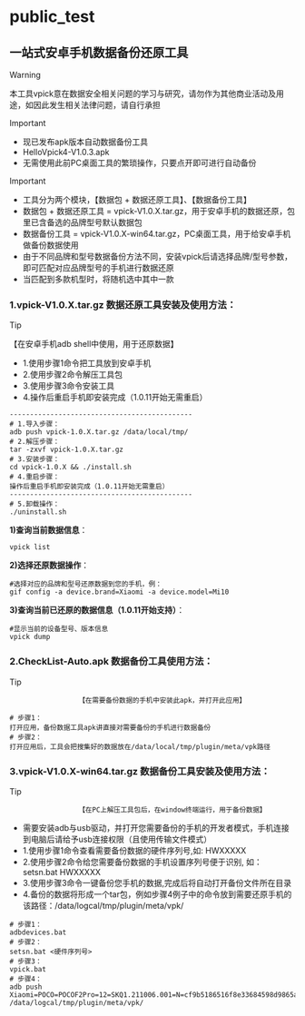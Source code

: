 # public_test


## 一站式安卓手机数据备份还原工具

> [!WARNING]
>
> 本工具vpick意在数据安全相关问题的学习与研究，请勿作为其他商业活动及用途，如因此发生相关法律问题，请自行承担

> [!IMPORTANT]
> - 现已发布apk版本自动数据备份工具
> - HelloVpick4-V1.0.3.apk
> - 无需使用此前PC桌面工具的繁琐操作，只要点开即可进行自动备份


> [!IMPORTANT]
> - 工具分为两个模块，【数据包 + 数据还原工具】、【数据备份工具】
> - 数据包 + 数据还原工具 = vpick-V1.0.X.tar.gz，用于安卓手机的数据还原，包里已含备选的品牌型号默认数据包
> - 数据备份工具 = vpick-V1.0.X-win64.tar.gz，PC桌面工具，用于给安卓手机做备份数据使用
> - 由于不同品牌和型号数据备份方法不同，安装vpick后请选择品牌/型号参数，即可匹配对应品牌型号的手机进行数据还原
> - 当匹配到多款机型时，将随机选中其中一款

### 1.vpick-V1.0.X.tar.gz 数据还原工具安装及使用方法：
> [!TIP]
>   【在安卓手机adb shell中使用，用于还原数据】
> - 1.使用步骤1命令把工具放到安卓手机
> - 2.使用步骤2命令解压工具包
> - 3.使用步骤3命令安装工具
> - 4.操作后重启手机即安装完成（1.0.11开始无需重启）

```
---------------------------------------------
# 1.导入步骤：
adb push vpick-1.0.X.tar.gz /data/local/tmp/
# 2.解压步骤：
tar -zxvf vpick-1.0.X.tar.gz
# 3.安装步骤：
cd vpick-1.0.X && ./install.sh
# 4.重启步骤：
操作后重启手机即安装完成（1.0.11开始无需重启）
---------------------------------------------
# 5.卸载操作：
./uninstall.sh
```

**1)查询当前数据信息**：

```
vpick list
```

**2)选择还原数据操作**：

```
#选择对应的品牌和型号还原数据到您的手机，例：
gif config -a device.brand=Xiaomi -a device.model=Mi10
```

**3)查询当前已还原的数据信息（1.0.11开始支持）**：

```
#显示当前的设备型号、版本信息
vpick dump
```

### 2.CheckList-Auto.apk 数据备份工具使用方法：
> [!TIP]
>                      【在需要备份数据的手机中安装此apk，并打开此应用】
```
# 步骤1：
打开应用，备份数据工具apk讲直接对需要备份的手机进行数据备份
# 步骤2：
打开应用后，工具会把搜集好的数据放在/data/local/tmp/plugin/meta/vpk路径
```

### 3.vpick-V1.0.X-win64.tar.gz 数据备份工具安装及使用方法：
> [!TIP]
>                      【在PC上解压工具包后，在window终端运行，用于备份数据】
> - 需要安装adb与usb驱动，并打开您需要备份的手机的开发者模式，手机连接到电脑后请给予usb连接权限（且使用传输文件模式）
> - 1.使用步骤1命令查看需要备份数据的硬件序列号,如: HWXXXXX
> - 2.使用步骤2命令给您需要备份数据的手机设置序列号便于识别, 如：setsn.bat HWXXXXX
> - 3.使用步骤3命令一键备份您手机的数据,完成后将自动打开备份文件所在目录
> - 4.备份的数据将形成一个tar包，例如步骤4例子中的命令放到需要还原手机的该路径：/data/logcal/tmp/plugin/meta/vpk/
```
# 步骤1：
adbdevices.bat
# 步骤2：
setsn.bat <硬件序列号>
# 步骤3：
vpick.bat
# 步骤4：
adb push Xiaomi=POCO=POCOF2Pro=12=SKQ1.211006.001=N=cf9b5186516f8e33684598d9865a73d.tar.gz /data/logcal/tmp/plugin/meta/vpk/
```


